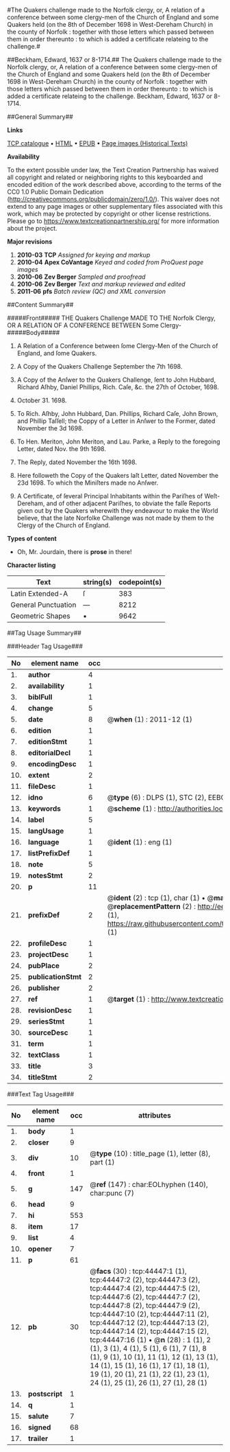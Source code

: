 #The Quakers challenge made to the Norfolk clergy, or, A relation of a conference between some clergy-men of the Church of England and some Quakers held (on the 8th of December 1698 in West-Dereham Church) in the county of Norfolk : together with those letters which passed between them in order thereunto : to which is added a certificate relateing to the challenge.#

##Beckham, Edward, 1637 or 8-1714.##
The Quakers challenge made to the Norfolk clergy, or, A relation of a conference between some clergy-men of the Church of England and some Quakers held (on the 8th of December 1698 in West-Dereham Church) in the county of Norfolk : together with those letters which passed between them in order thereunto : to which is added a certificate relateing to the challenge.
Beckham, Edward, 1637 or 8-1714.

##General Summary##

**Links**

[TCP catalogue](http://www.ota.ox.ac.uk/tcp/)  • 
[HTML](http://tei.it.ox.ac.uk/tcp/Texts-HTML/free/A27/A27232.html)  • 
[EPUB](http://tei.it.ox.ac.uk/tcp/Texts-EPUB/free/A27/A27232.epub) • 
[Page images (Historical Texts)](https://historicaltexts.jisc.ac.uk/eebo-09981563e)

**Availability**

To the extent possible under law, the Text Creation Partnership has waived all copyright and related or neighboring rights to this keyboarded and encoded edition of the work described above, according to the terms of the CC0 1.0 Public Domain Dedication (http://creativecommons.org/publicdomain/zero/1.0/). This waiver does not extend to any page images or other supplementary files associated with this work, which may be protected by copyright or other license restrictions. Please go to https://www.textcreationpartnership.org/ for more information about the project.

**Major revisions**

1. __2010-03__ __TCP__ *Assigned for keying and markup*
1. __2010-04__ __Apex CoVantage__ *Keyed and coded from ProQuest page images*
1. __2010-06__ __Zev Berger__ *Sampled and proofread*
1. __2010-06__ __Zev Berger__ *Text and markup reviewed and edited*
1. __2011-06__ __pfs__ *Batch review (QC) and XML conversion*

##Content Summary##

#####Front#####
THE Quakers Challenge MADE TO THE Norfolk Clergy, OR A RELATION OF A CONFERENCE BETWEEN Some Clergy-
#####Body#####

1. A Relation of a Conference between ſome Clergy-Men of the Church of England, and ſome Quakers.

1. A Copy of the Quakers Challenge September the 7th 1698.

1. A Copy of the Anſwer to the Quakers Challenge, ſent to John Hubbard, Richard Aſhby, Daniel Phillips, Rich. Caſe, &c. the 27th of October, 1698.

1. October 31. 1698.

1. To Rich. Aſhby, John Hubbard, Dan. Phillips, Richard Caſe, John Brown, and Phillip Taſſell; the Coppy of a Letter in Anſwer to the Former, dated November the 3d 1698.

1. To Hen. Meriton, John Meriton, and Lau. Parke, a Reply to the foregoing Letter, dated Nov. the 9th 1698.

1. The Reply, dated November the 16th 1698.

1. Here followeth the Copy of the Quakers laſt Letter, dated November the 23d 1698. To which the Miniſters made no Anſwer.

1. A Certificate, of ſeveral Principal Inhabitants within the Pariſhes of Weſt-Dereham, and of other adjacent Pariſhes, to obviate the falſe Reports given out by the Quakers wherewith they endeavour to make the World believe, that the late Norfolke Challenge was not made by them to the Clergy of the Church of England.

**Types of content**

  * Oh, Mr. Jourdain, there is **prose** in there!

**Character listing**


|Text|string(s)|codepoint(s)|
|---|---|---|
|Latin Extended-A|ſ|383|
|General Punctuation|—|8212|
|Geometric Shapes|▪|9642|

##Tag Usage Summary##

###Header Tag Usage###

|No|element name|occ|attributes|
|---|---|---|---|
|1.|__author__|4||
|2.|__availability__|1||
|3.|__biblFull__|1||
|4.|__change__|5||
|5.|__date__|8| @__when__ (1) : 2011-12 (1)|
|6.|__edition__|1||
|7.|__editionStmt__|1||
|8.|__editorialDecl__|1||
|9.|__encodingDesc__|1||
|10.|__extent__|2||
|11.|__fileDesc__|1||
|12.|__idno__|6| @__type__ (6) : DLPS (1), STC (2), EEBO-CITATION (1), OCLC (1), VID (1)|
|13.|__keywords__|1| @__scheme__ (1) : http://authorities.loc.gov/ (1)|
|14.|__label__|5||
|15.|__langUsage__|1||
|16.|__language__|1| @__ident__ (1) : eng (1)|
|17.|__listPrefixDef__|1||
|18.|__note__|5||
|19.|__notesStmt__|2||
|20.|__p__|11||
|21.|__prefixDef__|2| @__ident__ (2) : tcp (1), char (1)  •  @__matchPattern__ (2) : ([0-9\-]+):([0-9IVX]+) (1), (.+) (1)  •  @__replacementPattern__ (2) : http://eebo.chadwyck.com/downloadtiff?vid=$1&page=$2 (1), https://raw.githubusercontent.com/textcreationpartnership/Texts/master/tcpchars.xml#$1 (1)|
|22.|__profileDesc__|1||
|23.|__projectDesc__|1||
|24.|__pubPlace__|2||
|25.|__publicationStmt__|2||
|26.|__publisher__|2||
|27.|__ref__|1| @__target__ (1) : http://www.textcreationpartnership.org/docs/. (1)|
|28.|__revisionDesc__|1||
|29.|__seriesStmt__|1||
|30.|__sourceDesc__|1||
|31.|__term__|1||
|32.|__textClass__|1||
|33.|__title__|3||
|34.|__titleStmt__|2||


###Text Tag Usage###

|No|element name|occ|attributes|
|---|---|---|---|
|1.|__body__|1||
|2.|__closer__|9||
|3.|__div__|10| @__type__ (10) : title_page (1), letter (8), part (1)|
|4.|__front__|1||
|5.|__g__|147| @__ref__ (147) : char:EOLhyphen (140), char:punc (7)|
|6.|__head__|9||
|7.|__hi__|553||
|8.|__item__|17||
|9.|__list__|4||
|10.|__opener__|7||
|11.|__p__|61||
|12.|__pb__|30| @__facs__ (30) : tcp:44447:1 (1), tcp:44447:2 (2), tcp:44447:3 (2), tcp:44447:4 (2), tcp:44447:5 (2), tcp:44447:6 (2), tcp:44447:7 (2), tcp:44447:8 (2), tcp:44447:9 (2), tcp:44447:10 (2), tcp:44447:11 (2), tcp:44447:12 (2), tcp:44447:13 (2), tcp:44447:14 (2), tcp:44447:15 (2), tcp:44447:16 (1)  •  @__n__ (28) : 1 (1), 2 (1), 3 (1), 4 (1), 5 (1), 6 (1), 7 (1), 8 (1), 9 (1), 10 (1), 11 (1), 12 (1), 13 (1), 14 (1), 15 (1), 16 (1), 17 (1), 18 (1), 19 (1), 20 (1), 21 (1), 22 (1), 23 (1), 24 (1), 25 (1), 26 (1), 27 (1), 28 (1)|
|13.|__postscript__|1||
|14.|__q__|1||
|15.|__salute__|7||
|16.|__signed__|68||
|17.|__trailer__|1||

